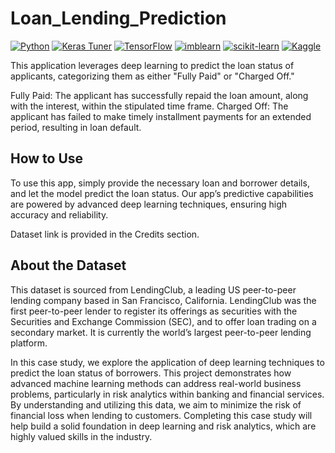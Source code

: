 # Loan_Lending_Prediction


[![Python](https://img.shields.io/badge/-Python-3776AB?logo=python&logoColor=white)](https://www.python.org/)
[![Keras Tuner](https://img.shields.io/badge/-Keras%20Tuner-FF6F00?logo=keras&logoColor=white)](https://keras-team.github.io/keras-tuner/)
[![TensorFlow](https://img.shields.io/badge/-TensorFlow-FF6F00?logo=tensorflow&logoColor=white)](https://www.tensorflow.org/)
[![imblearn](https://img.shields.io/badge/-imblearn-F1C40F)](https://imbalanced-learn.org/stable/)
[![scikit-learn](https://img.shields.io/badge/-scikit--learn-F7931E?logo=scikit-learn&logoColor=white)](https://scikit-learn.org/stable/)
[![Kaggle](https://img.shields.io/badge/-Kaggle-blue?logo=kaggle)](https://www.kaggle.com/)

This application leverages deep learning to predict the loan status of applicants, categorizing them as either "Fully Paid" or "Charged Off."

Fully Paid: The applicant has successfully repaid the loan amount, along with the interest, within the stipulated time frame.
Charged Off: The applicant has failed to make timely installment payments for an extended period, resulting in loan default.

## How to Use
To use this app, simply provide the necessary loan and borrower details, and let the model predict the loan status. Our app’s predictive capabilities are powered by advanced deep learning techniques, ensuring high accuracy and reliability.

Dataset link is provided in the Credits section.

## About the Dataset

This dataset is sourced from LendingClub, a leading US peer-to-peer lending company based in San Francisco, California. LendingClub was the first peer-to-peer lender to register its offerings as securities with the Securities and Exchange Commission (SEC), and to offer loan trading on a secondary market. It is currently the world’s largest peer-to-peer lending platform.
 
In this case study, we explore the application of deep learning techniques to predict the loan status of borrowers. This project demonstrates how advanced machine learning methods can address real-world business problems, particularly in risk analytics within banking and financial services. By understanding and utilizing this data, we aim to minimize the risk of financial loss when lending to customers. Completing this case study will help build a solid foundation in deep learning and risk analytics, which are highly valued skills in the industry.

